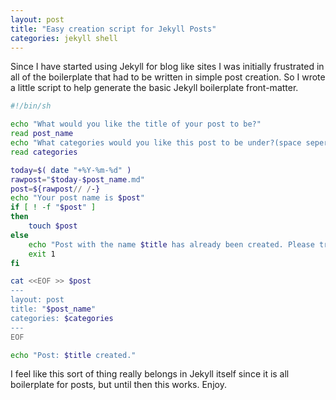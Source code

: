 ```yaml
---
layout: post
title: "Easy creation script for Jekyll Posts"
categories: jekyll shell
---
```


Since I have started using Jekyll for blog like sites I was initially frustrated in all of the boilerplate that had to be written in simple post creation. So I wrote a little script to help generate the basic Jekyll boilerplate front-matter.

```bash
#!/bin/sh

echo "What would you like the title of your post to be?"
read post_name
echo "What categories would you like this post to be under?(space seperated list)"
read categories

today=$( date "+%Y-%m-%d" )
rawpost="$today-$post_name.md"
post=${rawpost// /-}
echo "Your post name is $post"
if [ ! -f "$post" ]
then
    touch $post
else
    echo "Post with the name $title has already been created. Please try another name." 1>&2
    exit 1
fi

cat <<EOF >> $post
---
layout: post
title: "$post_name"
categories: $categories
---
EOF

echo "Post: $title created."
```
I feel like this sort of thing really belongs in Jekyll itself since it is all boilerplate for posts, but until then this works. Enjoy.
